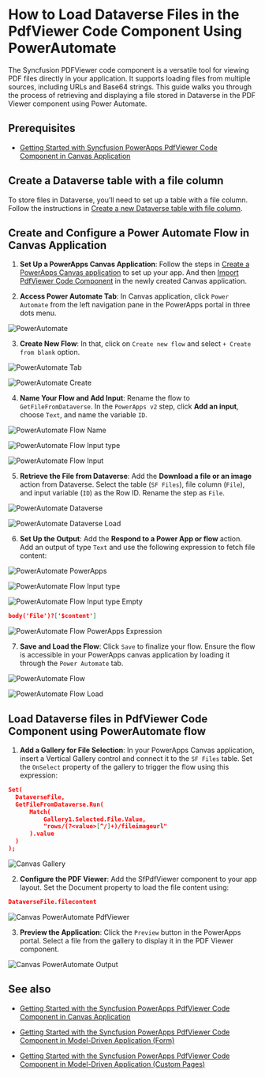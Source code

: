 # How to Load Dataverse Files in the PdfViewer Code Component Using PowerAutomate

The Syncfusion PDFViewer code component is a versatile tool for viewing PDF files directly in your application. It supports loading files from multiple sources, including URLs and Base64 strings. This guide walks you through the process of retrieving and displaying a file stored in Dataverse in the PDF Viewer component using Power Automate.

## Prerequisites

- [Getting Started with Syncfusion PowerApps PdfViewer Code Component in Canvas Application](../pdfviewer/getting-started-with-canvas.md)

## Create a Dataverse table with a file column

To store files in Dataverse, you’ll need to set up a table with a file column. Follow the instructions in [Create a new Dataverse table with file column](../common/faq.md#how-to-create-a-dataverse-table-with-a-file-column-for-storing-files).

## Create and Configure a Power Automate Flow in Canvas Application

1. **Set Up a PowerApps Canvas Application**: Follow the steps in [Create a PowerApps Canvas application](./getting-started-with-canvas.md#create-a-powerapps-canvas-application) to set up your app. And then [Import PdfViewer Code Component](./getting-started-with-canvas.md#import-syncfusion-powerapps-pdfviewer-code-component-into-canvas-application) in the newly created Canvas application.

2. **Access Power Automate Tab**: In Canvas application, click `Power Automate` from the left navigation pane in the PowerApps portal in three dots menu.

  ![PowerAutomate](../images/pdfviewer//CV-PowerAutomate.png)

3. **Create New Flow**: In that, click on `Create new flow` and select `+ Create from blank` option.

  ![PowerAutomate Tab](../images/pdfviewer/CV-PowerAutomate-Tab.png)

  ![PowerAutomate Create](../images/pdfviewer/CV-PowerAutomate-Create.png)

4. **Name Your Flow and Add Input**: Rename the flow to `GetFileFromDataverse`. In the `PowerApps v2` step, click **Add an input**, choose `Text`, and name the variable `ID`.

  ![PowerAutomate Flow Name](../images/pdfviewer/PA-Flow-Name.png)

  ![PowerAutomate Flow Input type](../images/pdfviewer/PA-Flow-Input-Type.png)

  ![PowerAutomate Flow Input](../images/pdfviewer/PA-Flow-Input.png)

5. **Retrieve the File from Dataverse**: Add the **Download a file or an image** action from Dataverse. Select the table (`SF Files`), file column (`File`), and input variable (`ID`) as the Row ID. Rename the step as `File`.

  ![PowerAutomate Dataverse](../images/pdfviewer/PA-Flow-Dataverse.png)

  ![PowerAutomate Dataverse Load](../images/pdfviewer/PA-Flow-Dataverse-load.png)

6. **Set Up the Output**: Add the **Respond to a Power App or flow** action. Add an output of type `Text` and use the following expression to fetch file content:

  ![PowerAutomate PowerApps](../images/pdfviewer/PA-Flow-PowerApps.png)

  ![PowerAutomate Flow Input type](../images/pdfviewer/PA-Flow-Input-Type.png)

  ![PowerAutomate Flow Input type Empty](../images/pdfviewer/PA-Flow-PowerApps-Input-Empty.png)

  ```json
  body('File')?['$content']
  ```

  ![PowerAutomate Flow PowerApps Expression](../images/pdfviewer/PA-Flow-Powerapps-Expression.png)

7. **Save and Load the Flow**: Click `Save` to finalize your flow. Ensure the flow is accessible in your PowerApps canvas application by loading it through the `Power Automate` tab.

  ![PowerAutomate Flow](../images/pdfviewer/PA-Flow.png)

  ![PowerAutomate Flow Load](../images/pdfviewer/CV-PowerAutomate-Load-Flow.png)

## Load Dataverse files in PdfViewer Code Component using PowerAutomate flow

1. **Add a Gallery for File Selection**: In your PowerApps Canvas application, insert a Vertical Gallery control and connect it to the `SF Files` table. Set the `OnSelect` property of the gallery to trigger the flow using this expression:

  ```json
  Set(
    DataverseFile,
    GetFileFromDataverse.Run(
        Match(
            Gallery1.Selected.File.Value,
            "rows/(?<value>[^/]+)/fileimageurl"
        ).value
    )
  );
  ```

  ![Canvas Gallery](../images/pdfviewer/CV-PowerAutomate-Gallery.png)

2. **Configure the PDF Viewer**: Add the SfPdfViewer component to your app layout. Set the Document property to load the file content using:

  ```json
  DataverseFile.filecontent
  ```

  ![Canvas PowerAutomate PdfViewer](../images/pdfviewer/CV-PowerAutomate-PdfViewer.png)

3. **Preview the Application**: Click the `Preview` button in the PowerApps portal. Select a file from the gallery to display it in the PDF Viewer component.

  ![Canvas PowerAutomate Output](../images/pdfviewer/CV-PowerAutomate-Output.png)

## See also

- [Getting Started with the Syncfusion PowerApps PdfViewer Code Component in Canvas Application](getting-started-with-canvas.md)

- [Getting Started with the Syncfusion PowerApps PdfViewer Code Component in Model-Driven Application (Form)](getting-started-with-model-driven-form.md)

- [Getting Started with the Syncfusion PowerApps PdfViewer Code Component in Model-Driven Application (Custom Pages)](getting-started-with-model-driven-custom-pages.md)
